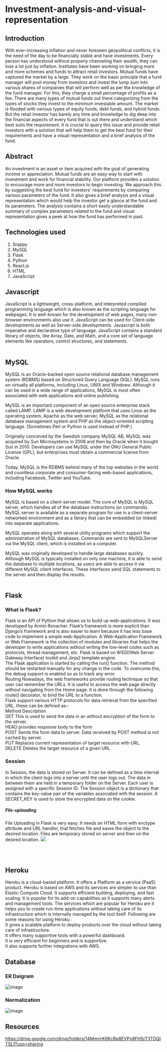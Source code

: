 # Investment-analysis-and-visual-representation
## Introduction
With ever-increasing inflation and never foreseen geopolitical conflicts, it is the need of the day to be financially stable and have investments. Every person has understood without properly channeling their wealth, they can lose a lot just by inflation. Institutes have been working on bringing more and more schemes and funds to attract retail investors. Mutual funds have captured the market by a large. They work on the basic principle that a fund manager will pool money from investors and invest the lump sum into various shares of companies that will perform well as per the knowledge of the fund manager. For this, they charge a small percentage of profits as a fee. There are many types of mutual funds out there categorizing from the types of stocks they invest to the minimum investable amount.
The market is flooded with various types of equity funds, debt funds, and hybrid funds. But the retail investor has barely any time and knowledge to dig deep into the financial aspects of every fund that is out there and understand which best suits the requirement. It is crucial to query this issue and provide retail investors with a solution that will help them to get the best fund for their requirements and have a visual representation and a brief analysis of the fund.
## Abstract
An investment is an asset or item acquired with the goal of generating income or appreciation. Mutual funds are an easy way to start with investment and work for financial stability. Our platform provides a solution to encourage more and more investors to begin investing. We approach this by suggesting the best fund for investors' requirements by comparing various parameters of the fund. It also gives a brief analysis and a visual representation which would help the investor get a glance at the fund and its parameters. The analysis contains a short easily understandable summary of complex parameters related to the fund and visual representation gives a peek at how the fund has performed in past.

## Technologies used
1) Srappy<br>
2) MySQL<br>
3) Flask<br>
4) Python<br>
5) React.js<br>
6) HTML<br>
7) JavaScript

## Javascript
JavaScript is a lightweight, cross-platform, and interpreted compiled programming language which is also known as the scripting language for webpages. It is well-known for the development of web pages, many non-browser environments also use it. JavaScript can be used for Client-side developments as well as Server-side developments. Javascript is both imperative and declarative type of language. JavaScript contains a standard library of objects, like Array, Date, and Math, and a core set of language elements like operators, control structures, and statements. 
<br><br>
## MySQL

MySQL is an Oracle-backed open source relational database management system (RDBMS) based on Structured Query Language (SQL). MySQL runs on virtually all platforms, including Linux, UNIX and Windows. Although it can be used in a wide range of applications, MySQL is most often associated with web applications and online publishing.

MySQL is an important component of an open source enterprise stack called LAMP. LAMP is a web development platform that uses Linux as the operating system, Apache as the web server, MySQL as the relational database management system and PHP as the object-oriented scripting language. (Sometimes Perl or Python is used instead of PHP.)

Originally conceived by the Swedish company MySQL AB, MySQL was acquired by Sun Microsystems in 2008 and then by Oracle when it bought Sun in 2010. Developers can use MySQL under the GNU General Public License (GPL), but enterprises must obtain a commercial license from Oracle.

Today, MySQL is the RDBMS behind many of the top websites in the world and countless corporate and consumer-facing web-based applications, including Facebook, Twitter and YouTube.

### How MySQL works
MySQL is based on a client-server model. The core of MySQL is MySQL server, which handles all of the database instructions (or commands). MySQL server is available as a separate program for use in a client-server networked environment and as a library that can be embedded (or linked) into separate applications.

MySQL operates along with several utility programs which support the administration of MySQL databases. Commands are sent to MySQLServer via the MySQL client, which is installed on a computer.

MySQL was originally developed to handle large databases quickly. Although MySQL is typically installed on only one machine, it is able to send the database to multiple locations, as users are able to access it via different MySQL client interfaces. These interfaces send SQL statements to the server and then display the results.
<br><br>
## Flask
### What is Flask?
Flask is an API of Python that allows us to build up web-applications. It was developed by Armin Ronacher. Flask’s framework is more explicit than Django’s framework and is also easier to learn because it has less base code to implement a simple web-Application. A Web-Application Framework or Web Framework is the collection of modules and libraries that helps the developer to write applications without writing the low-level codes such as protocols, thread management, etc. Flask is based on WSGI(Web Server Gateway Interface) toolkit and Jinja2 template engine.
<br>
The Flask application is started by calling the run() function. The method should be restarted manually for any change in the code. To overcome this, the debug support is enabled so as to track any error.
<br>Routing
Nowadays, the web frameworks provide routing technique so that user can remember the URLs. It is useful to access the web page directly without navigating from the Home page. It is done through the following route() decorator, to bind the URL to a function.
<br>
Flask support various HTTP protocols for data retrieval from the specified URL, these can be defined as:-
<br>
Method      Description<br>
GET	      This is used to send the data in an without encryption of the form to the server.<br>
HEAD	      provides response body to the form<br>
POST	      Sends the form data to server. Data received by POST method is not cached by server.<br>
PUT	      Replaces current representation of target resource with URL.<br>
DELETE	   Deletes the target resource of a given URL<br>
### Session
In Session, the data is stored on Server. It can be defined as a time interval in which the client logs into a server until the user logs out. The data in between them are held in a temporary folder on the Server. Each user is assigned with a specific Session ID. The Session object is a dictionary that contains the key-value pair of the variables associated with the session. A SECRET_KEY is used to store the encrypted data on the cookie.
<h5>File-uploading</h5>
File Uploading in Flask is very easy. It needs an HTML form with enctype attribute and URL handler, that fetches file and saves the object to the desired location. Files are temporary stored on server and then on the desired location.
<img src="https://encrypted-tbn0.gstatic.com/images?q=tbn:ANd9GcQ2b0LgVsjZr-uVvpglqEjNEg7-4tdqpsKR-g5ZF2NRMYt5oTy1pBT0MI6NeBE2pMme8CQ&usqp=CAU" style="text-align:center;">


<br><br>
## Heroku
Heroku is a cloud-based platform. It offers a Platform as a service (PaaS) product. Heroku is based on AWS and its services are simpler to use than Elastic Compute Cloud. It supports efficient building, deploying, and fast scaling. It is popular for its add-on capabilities as it supports many alerts and management tools. The services which are popular for Heroku are it helps you to create run-time applications without taking care of its infrastructure which is internally managed by the tool itself. Following are some reasons for using Heroku :
<br>It gives a scalable platform to deploy products over the cloud without taking care of infrastructure.
<br>It offers many supportive tools with a powerful dashboard.
<br>It is very efficient for beginners and is supportive.
<br>It also supports further integrations with AWS.


## Database

### ER Daigram
![image](https://user-images.githubusercontent.com/74250237/221232562-0e8a351b-f0ca-4b27-b9d4-76128613120d.png)

### Normalization
![image](https://user-images.githubusercontent.com/74250237/221232233-c30e869a-bdf3-4bc0-8ff1-a260576d0c4b.png)


## Resources
https://drive.google.com/drive/folders/14MmrirK6KcBp8EVPv8FHSrT3TDQITSLf?usp=sharing
